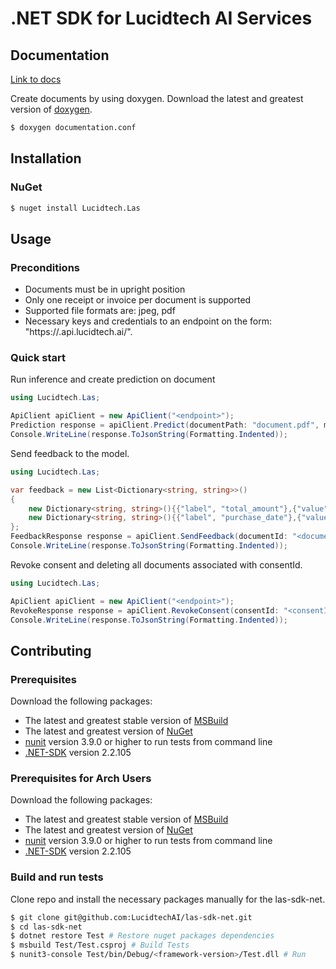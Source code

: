 # .NET SDK for Lucidtech AI Services

## Documentation

[Link to docs](https://docs.lucidtech.ai/dotnet/v1/index.html)

Create documents by using doxygen.
Download the latest and greatest version of [doxygen](https://github.com/doxygen/doxygen.git).
```bash
$ doxygen documentation.conf
```

## Installation

### NuGet

```bash
$ nuget install Lucidtech.Las
```

## Usage

### Preconditions

- Documents must be in upright position
- Only one receipt or invoice per document is supported
- Supported file formats are: jpeg, pdf
- Necessary keys and credentials to an endpoint on the form: "https://<your prefix>.api.lucidtech.ai/<version>".

### Quick start

Run inference and create prediction on document 
```C#
using Lucidtech.Las;

ApiClient apiClient = new ApiClient("<endpoint>");
Prediction response = apiClient.Predict(documentPath: "document.pdf", modelName: "invoice|receipt|documentSplit");
Console.WriteLine(response.ToJsonString(Formatting.Indented));
```

Send feedback to the model.
```C#
using Lucidtech.Las;

var feedback = new List<Dictionary<string, string>>()
{ 
    new Dictionary<string, string>(){{"label", "total_amount"},{"value", "54.50"}},
    new Dictionary<string, string>(){{"label", "purchase_date"},{"value", "2007-07-30"}}
};
FeedbackResponse response = apiClient.SendFeedback(documentId: "<documentId>", feedback: feedback);
Console.WriteLine(response.ToJsonString(Formatting.Indented));
```

Revoke consent and deleting all documents associated with consentId.
```C#
using Lucidtech.Las;

ApiClient apiClient = new ApiClient("<endpoint>");
RevokeResponse response = apiClient.RevokeConsent(consentId: "<consentId>");
Console.WriteLine(response.ToJsonString(Formatting.Indented));
```

## Contributing

### Prerequisites
Download the following packages: 
* The latest and greatest stable version of [MSBuild](https://github.com/Microsoft/msbuild)
* The latest and greatest version of [NuGet](https://github.com/NuGet/Home)
* [nunit](http://nunit.org/download/) version 3.9.0 or higher to run tests from command line
* [.NET-SDK](https://dotnet.microsoft.com/learn/dotnet/hello-world-tutorial/install) version 2.2.105

### Prerequisites for Arch Users
Download the following packages: 
* The latest and greatest stable version of [MSBuild](https://aur.archlinux.org/msbuild-stable.git) 
* The latest and greatest version of [NuGet](https://www.archlinux.org/packages/extra/any/nuget/)
* [nunit](https://aur.archlinux.org/nunit3-console.git) version 3.9.0 or higher to run tests from command line
* [.NET-SDK](https://www.archlinux.org/packages/community/x86_64/dotnet-sdk/) version 2.2.105

### Build and run tests
Clone repo and install the necessary packages manually for the las-sdk-net.
```bash
$ git clone git@github.com:LucidtechAI/las-sdk-net.git
$ cd las-sdk-net
$ dotnet restore Test # Restore nuget packages dependencies
$ msbuild Test/Test.csproj # Build Tests
$ nunit3-console Test/bin/Debug/<framework-version>/Test.dll # Run
```

